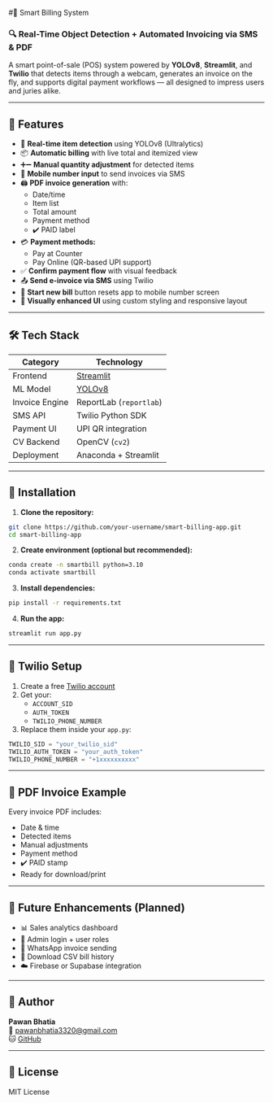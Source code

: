 #🧾 Smart Billing System

### 🔍 Real-Time Object Detection + Automated Invoicing via SMS & PDF

A smart point-of-sale (POS) system powered by **YOLOv8**, **Streamlit**, and **Twilio** that detects items through a webcam, generates an invoice on the fly, and supports digital payment workflows — all designed to impress users and juries alike.

---

## 🚀 Features

- 🎥 **Real-time item detection** using YOLOv8 (Ultralytics)
- 📦 **Automatic billing** with live total and itemized view
- ➕➖ **Manual quantity adjustment** for detected items
- 📲 **Mobile number input** to send invoices via SMS
- 🖨️ **PDF invoice generation** with:
  - Date/time
  - Item list
  - Total amount
  - Payment method
  - ✔️ PAID label
- 💳 **Payment methods:**
  - Pay at Counter
  - Pay Online (QR-based UPI support)
- ✅ **Confirm payment flow** with visual feedback
- 📤 **Send e-invoice via SMS** using Twilio
- 🧾 **Start new bill** button resets app to mobile number screen
- 🎨 **Visually enhanced UI** using custom styling and responsive layout

---

## 🛠️ Tech Stack

| Category        | Technology             |
|----------------|------------------------|
| Frontend        | [Streamlit](https://streamlit.io) |
| ML Model        | [YOLOv8](https://github.com/ultralytics/ultralytics) |
| Invoice Engine  | ReportLab (`reportlab`) |
| SMS API         | Twilio Python SDK      |
| Payment UI      | UPI QR integration     |
| CV Backend      | OpenCV (`cv2`)         |
| Deployment      | Anaconda + Streamlit   |

---

## 🔧 Installation

1. **Clone the repository:**
```bash
git clone https://github.com/your-username/smart-billing-app.git
cd smart-billing-app
```

2. **Create environment (optional but recommended):**
```bash
conda create -n smartbill python=3.10
conda activate smartbill
```

3. **Install dependencies:**
```bash
pip install -r requirements.txt
```

4. **Run the app:**
```bash
streamlit run app.py
```


---

## 🔐 Twilio Setup

1. Create a free [Twilio account](https://www.twilio.com/try-twilio)
2. Get your:
   - `ACCOUNT_SID`
   - `AUTH_TOKEN`
   - `TWILIO_PHONE_NUMBER`
3. Replace them inside your `app.py`:
```python
TWILIO_SID = "your_twilio_sid"
TWILIO_AUTH_TOKEN = "your_auth_token"
TWILIO_PHONE_NUMBER = "+1xxxxxxxxxx"
```

---

## 📄 PDF Invoice Example

Every invoice PDF includes:
- Date & time
- Detected items
- Manual adjustments
- Payment method
- ✔️ PAID stamp
- Ready for download/print

---

## 🧠 Future Enhancements (Planned)

- 📊 Sales analytics dashboard
- 🧑 Admin login + user roles
- 📱 WhatsApp invoice sending
- 🧾 Download CSV bill history
- ☁️ Firebase or Supabase integration

---

## 👤 Author

**Pawan Bhatia**  
📧 pawanbhatia3320@gmail.com    
🐱 [GitHub](https://github.com/pawanbhatia1304)

---

## 🏁 License

MIT License
